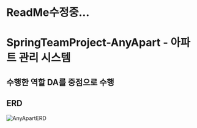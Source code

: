 # ReadMe수정중...

# SpringTeamProject-AnyApart - 아파트 관리 시스템

## 수행한 역할 DA를 중점으로 수행

## ERD
![AnyApartERD](https://user-images.githubusercontent.com/75015048/137434327-c9e8e5e9-de9d-47d4-b96e-4b93bc7aabbf.png)
